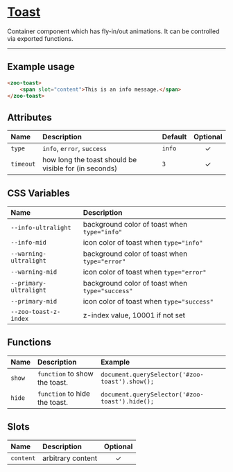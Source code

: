# [Toast](#toast)

Container component which has fly-in/out animations. It can be controlled via exported functions.

***

## Example usage

```HTML
<zoo-toast>
    <span slot="content">This is an info message.</span>
</zoo-toast>
```

## Attributes

| **Name**  | **Description**                                       | **Default** | **Optional** |
| :-------- | :---------------------------------------------------- | :---------- | :----------: |
| `type`    | `info`, `error`, `success`                            | `info`      |   &#10003;   |
| `timeout` | how long the toast should be visible for (in seconds) | `3`         |   &#10003;   |

## CSS Variables

| **Name**               | **Description**                                 |
|:-----------------------|:------------------------------------------------|
| `--info-ultralight`    | background color of toast when `type="info"`    |
| `--info-mid`           | icon color of toast when `type="info"`          |
| `--warning-ultralight` | background color of toast when `type="error"`   |
| `--warning-mid`        | icon color of toast when `type="error"`         |
| `--primary-ultralight` | background color of toast when `type="success"` |
| `--primary-mid`        | icon color of toast when `type="success"`       |
| `--zoo-toast-z-index`  | z-index value, 10001 if not set                 |


## Functions

| **Name** | **Description**               | **Example**                                    |
| :------- | :---------------------------- | :--------------------------------------------- |
| `show`   | `function` to show the toast. | `document.querySelector('#zoo-toast').show();` |
| `hide`   | `function` to hide the toast. | `document.querySelector('#zoo-toast').hide();` |

## Slots

| **Name**  | **Description**   | **Optional** |
| :-------- | :---------------- | :----------: |
| `content` | arbitrary content |   &#10003;   |